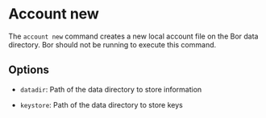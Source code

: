 # Account new

The `account new` command creates a new local account file on the Bor data directory. Bor should not be running to execute this command.

## Options

- ```datadir```: Path of the data directory to store information

- ```keystore```: Path of the data directory to store keys